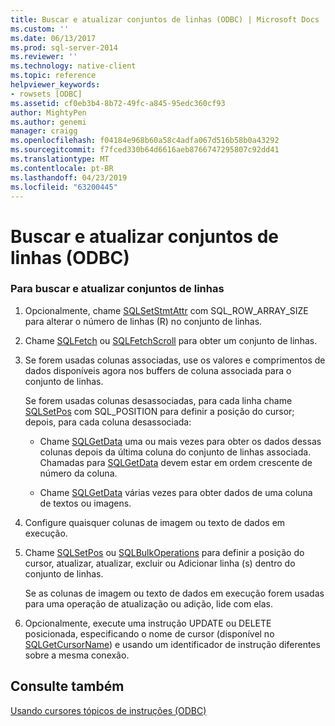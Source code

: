 ```yaml
---
title: Buscar e atualizar conjuntos de linhas (ODBC) | Microsoft Docs
ms.custom: ''
ms.date: 06/13/2017
ms.prod: sql-server-2014
ms.reviewer: ''
ms.technology: native-client
ms.topic: reference
helpviewer_keywords:
- rowsets [ODBC]
ms.assetid: cf0eb3b4-8b72-49fc-a845-95edc360cf93
author: MightyPen
ms.author: genemi
manager: craigg
ms.openlocfilehash: f04184e968b60a58c4adfa067d516b58b0a43292
ms.sourcegitcommit: f7fced330b64d6616aeb8766747295807c92dd41
ms.translationtype: MT
ms.contentlocale: pt-BR
ms.lasthandoff: 04/23/2019
ms.locfileid: "63200445"
---
```

# <a name="fetch-and-update-rowsets-odbc"></a>Buscar e atualizar conjuntos de linhas (ODBC)
    
### <a name="to-fetch-and-update-rowsets"></a>Para buscar e atualizar conjuntos de linhas  
  
1.  Opcionalmente, chame [SQLSetStmtAttr](../../native-client-odbc-api/sqlsetstmtattr.md) com SQL_ROW_ARRAY_SIZE para alterar o número de linhas (R) no conjunto de linhas.  
  
2.  Chame [SQLFetch](https://go.microsoft.com/fwlink/?LinkId=58401) ou [SQLFetchScroll](../../native-client-odbc-api/sqlfetchscroll.md) para obter um conjunto de linhas.  
  
3.  Se forem usadas colunas associadas, use os valores e comprimentos de dados disponíveis agora nos buffers de coluna associada para o conjunto de linhas.  
  
     Se forem usadas colunas desassociadas, para cada linha chame [SQLSetPos](https://go.microsoft.com/fwlink/?LinkId=58407) com SQL_POSITION para definir a posição do cursor; depois, para cada coluna desassociada:  
  
    -   Chame [SQLGetData](../../native-client-odbc-api/sqlgetdata.md) uma ou mais vezes para obter os dados dessas colunas depois da última coluna do conjunto de linhas associada. Chamadas para [SQLGetData](../../native-client-odbc-api/sqlgetdata.md) devem estar em ordem crescente de número da coluna.  
  
    -   Chame [SQLGetData](../../native-client-odbc-api/sqlgetdata.md) várias vezes para obter dados de uma coluna de textos ou imagens.  
  
4.  Configure quaisquer colunas de imagem ou texto de dados em execução.  
  
5.  Chame [SQLSetPos](https://go.microsoft.com/fwlink/?LinkId=58407) ou [SQLBulkOperations](https://go.microsoft.com/fwlink/?LinkId=58398) para definir a posição do cursor, atualizar, atualizar, excluir ou Adicionar linha (s) dentro do conjunto de linhas.  
  
     Se as colunas de imagem ou texto de dados em execução forem usadas para uma operação de atualização ou adição, lide com elas.  
  
6.  Opcionalmente, execute uma instrução UPDATE ou DELETE posicionada, especificando o nome de cursor (disponível no [SQLGetCursorName](../../native-client-odbc-api/sqlgetcursorname.md)) e usando um identificador de instrução diferentes sobre a mesma conexão.  
  
## <a name="see-also"></a>Consulte também  
 [Usando cursores tópicos de instruções &#40;ODBC&#41;](using-cursors-how-to-topics-odbc.md)  
  
  
